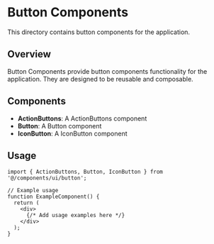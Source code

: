 # Button Components

This directory contains button components for the application.

## Overview

Button Components provide button components functionality for the application. They are designed to be reusable and composable.

## Components

- **ActionButtons**: A ActionButtons component
- **Button**: A Button component
- **IconButton**: A IconButton component

## Usage

```tsx
import { ActionButtons, Button, IconButton } from '@/components/ui/button';

// Example usage
function ExampleComponent() {
  return (
    <div>
      {/* Add usage examples here */}
    </div>
  );
}
```
